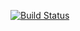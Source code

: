 [![Build Status](https://travis-ci.org/krishnamurthy14/SpringBoot-TestIT-Unit.svg?branch=master)](https://travis-ci.org/krishnamurthy14/SpringBoot-TestIT-Unit)
